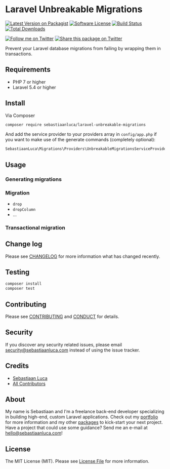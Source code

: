 # Laravel Unbreakable Migrations

[![Latest Version on Packagist][ico-version]][link-packagist]
[![Software License][ico-license]](LICENSE.md)
[![Build Status][ico-travis]][link-travis]
[![Total Downloads][ico-downloads]][link-downloads]

[![Follow me on Twitter](https://img.shields.io/twitter/follow/sebastiaanluca.svg?style=social)](https://twitter.com/sebastiaanluca)
[![Share this package on Twitter](https://img.shields.io/twitter/url/http/shields.io.svg?style=social)](https://twitter.com/home?status=https%3A//github.com/sebastiaanluca/php-stub-generator%20via%20%40sebastiaanluca)

Prevent your Laravel database migrations from failing by wrapping them in transactions.

## Requirements

- PHP 7 or higher
- Laravel 5.4 or higher

## Install

Via Composer

``` bash
composer require sebastiaanluca/laravel-unbreakable-migrations
```

And add the service provider to your providers array in `config/app.php` if you want to make use of the generate commands (completely optional):

``` php
SebastiaanLuca\Migrations\Providers\UnbreakableMigrationsServiceProvider::class,
```

## Usage

### Generating migrations

### Migration

- `drop`
- `dropColumn`
- …

### Transactional migration

## Change log

Please see [CHANGELOG](CHANGELOG.md) for more information what has changed recently.

## Testing

``` bash
composer install
composer test
```

## Contributing

Please see [CONTRIBUTING](CONTRIBUTING.md) and [CONDUCT](CONDUCT.md) for details.

## Security

If you discover any security related issues, please email security@sebastiaanluca.com instead of using the issue tracker.

## Credits

- [Sebastiaan Luca][link-author]
- [All Contributors][link-contributors]

## About

My name is Sebastiaan and I'm a freelance back-end developer specializing in building high-end, custom Laravel applications. Check out my [portfolio][author-portfolio] for more information and my other [packages](https://github.com/sebastiaanluca?tab=repositories) to kick-start your next project. Have a project that could use some guidance? Send me an e-mail at [hello@sebastiaanluca.com][author-email]!

## License

The MIT License (MIT). Please see [License File](LICENSE.md) for more information.

[ico-version]: https://img.shields.io/packagist/v/sebastiaanluca/laravel-unbreakable-migrations.svg?style=flat-square
[ico-license]: https://img.shields.io/badge/license-MIT-brightgreen.svg?style=flat-square
[ico-travis]: https://img.shields.io/travis/sebastiaanluca/laravel-unbreakable-migrations/master.svg?style=flat-square
[ico-downloads]: https://img.shields.io/packagist/dt/sebastiaanluca/laravel-unbreakable-migrations.svg?style=flat-square

[link-packagist]: https://packagist.org/packages/sebastiaanluca/laravel-unbreakable-migrations
[link-travis]: https://travis-ci.org/sebastiaanluca/laravel-unbreakable-migrations
[link-downloads]: https://packagist.org/packages/sebastiaanluca/laravel-unbreakable-migrations
[link-contributors]: ../../contributors
[link-author]: https://github.com/sebastiaanluca
[author-portfolio]: http://www.sebastiaanluca.com
[author-email]: mailto:hello@sebastiaanluca.com
